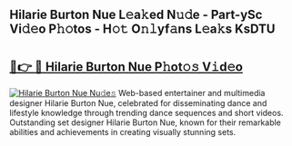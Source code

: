 ## Hilarie Burton Nue L𝚎a𝚔ed N𝚞𝚍e - Part-ySc Vi𝚍𝚎o P𝚑𝚘tos - H𝚘𝚝 O𝚗𝚕yf𝚊ns L𝚎a𝚔s KsDTU

# <h2><a href="http://kf1kx3.oniu.top/?m=Hilarie+Burton+Nue">🔗👉 🔴 Hilarie Burton Nue P𝚑ot𝚘𝚜 V𝚒d𝚎o</a></h2>

[![Hilarie Burton Nue Nu𝚍e𝚜](https://i.imgur.com/0qMVB7G.gif)](http://kf1kx3.oniu.top/?m=Hilarie+Burton+Nue)
Web-based entertainer and multimedia designer Hilarie Burton Nue, celebrated for disseminating dance and lifestyle knowledge through trending dance sequences and short videos. Outstanding set designer Hilarie Burton Nue, known for their remarkable abilities and achievements in creating visually stunning sets.  
